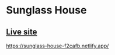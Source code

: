 # Sunglass House

## [Live site](https://sunglass-house-f2cafb.netlify.app/) 

https://sunglass-house-f2cafb.netlify.app/